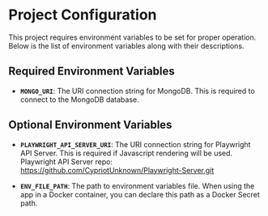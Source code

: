 # Project Configuration

This project requires environment variables to be set for proper operation. Below is the list of environment variables along with their descriptions.

## Required Environment Variables

- **`MONGO_URI`**: The URI connection string for MongoDB. This is required to connect to the MongoDB database.

## Optional Environment Variables

- **`PLAYWRIGHT_API_SERVER_URI`**: The URI connection string for Playwright API Server. This is required if Javascript rendering will be used. Playwright API Server repo: https://github.com/CypriotUnknown/Playwright-Server.git

- **`ENV_FILE_PATH`**: The path to environment variables file. When using the app in a Docker container, you can declare this path as a Docker Secret path.